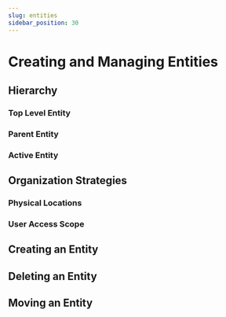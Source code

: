 ```yaml
---
slug: entities
sidebar_position: 30
---
```


# Creating and Managing Entities

## Hierarchy

### Top Level Entity

### Parent Entity

### Active Entity

## Organization Strategies

### Physical Locations

### User Access Scope

## Creating an Entity

## Deleting an Entity

## Moving an Entity
